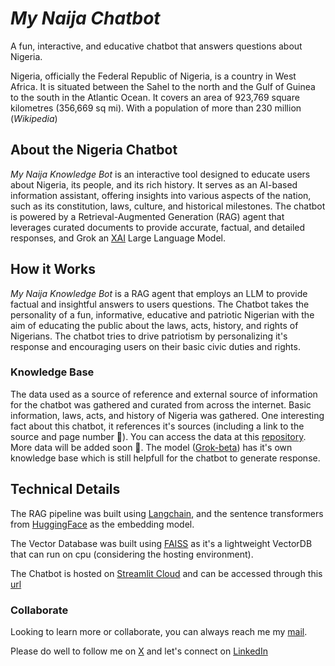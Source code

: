 # *My Naija Chatbot*

A fun, interactive, and educative chatbot that answers questions about Nigeria.

Nigeria, officially the Federal Republic of Nigeria, is a country in West Africa. It is situated between the Sahel to the north and the Gulf of Guinea to the south in the Atlantic Ocean. It covers an area of 923,769 square kilometres (356,669 sq mi). With a population of more than 230 million (*Wikipedia*)

## About the Nigeria Chatbot
*My Naija Knowledge Bot* is an interactive tool designed to educate users about Nigeria, its people, and its rich history. It serves as an AI-based information assistant, offering insights into various aspects of the nation, such as its constitution, laws, culture, and historical milestones. The chatbot is powered by a Retrieval-Augmented Generation (RAG) agent that leverages curated documents to provide accurate, factual, and detailed responses, and Grok an [XAI](https://www.x.ai/) Large Language Model.


## How it Works
*My Naija Knowledge Bot* is a RAG agent that employs an LLM to provide factual and insightful answers to users questions. The Chatbot takes the personality of a fun, informative, educative and patriotic Nigerian with the aim of educating the public about the laws, acts, history, and rights of Nigerians. The chatbot tries to drive patriotism by personalizing it's response and encouraging users on their basic civic duties and rights.

### Knowledge Base
The data used as a source of reference and external source of information for the chatbot was gathered and curated from across the internet. Basic information, laws, acts, and history of Nigeria was gathered. One interesting fact about this chatbot, it references it's sources (including a link to the source and page number 🙂). You can access the data at this [repository](https://www.github.com/EddyEjembi/My-Nigeria-Chatbot/tree/main/My%20Nigeria). More data will be added soon 🤞.
The model ([Grok-beta](https://www.docs.x.ai/docs)) has it's own knowledge base which is still helpfull for the chatbot to generate response.

## Technical Details
The RAG pipeline was built using [Langchain](https://www.python.langchain.com/), and the sentence transformers from [HuggingFace](https://www.huggingface.co/) as the embedding model.

The Vector Database was built using [FAISS](https://www.github.com/facebookresearch/faiss) as it's a lightweight VectorDB that can run on cpu (considering the hosting environment).

The Chatbot is hosted on [Streamlit Cloud](https://www.streamlit.io/cloud) and can be accessed through this [url](https://my-naija-chat.streamlit.app/)


### Collaborate
Looking to learn more or collaborate, you can always reach me my [mail](mailto:eddyejembi2018@gmail.com).

Please do well to follow me on [X](https://www.x.com/eddyejembi) and let's connect on [LinkedIn](https://www.linkedin.com/in/eddyejembi/)